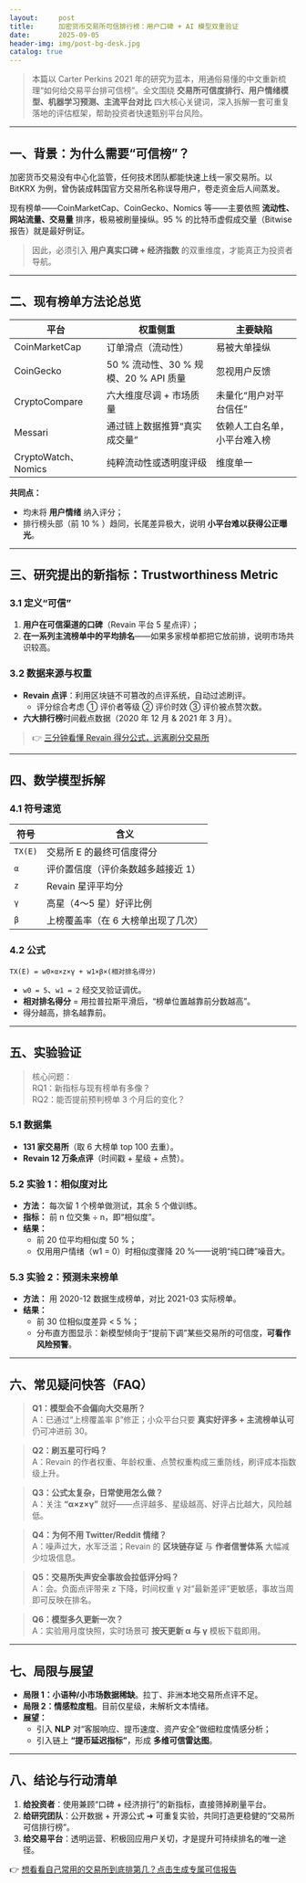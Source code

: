 ```yaml
---
layout:     post
title:      加密货币交易所可信排行榜：用户口碑 + AI 模型双重验证
date:       2025-09-05
header-img: img/post-bg-desk.jpg
catalog: true
---
```


> 本篇以 Carter Perkins 2021 年的研究为蓝本，用通俗易懂的中文重新梳理“如何给交易平台排可信榜”。全文围绕 **交易所可信度排行、用户情绪模型、机器学习预测、主流平台对比** 四大核心关键词，深入拆解一套可重复落地的评估框架，帮助投资者快速甄别平台风险。

---

## 一、背景：为什么需要“可信榜”？

加密货币交易没有中心化监管，任何技术团队都能快速上线一家交易所。以 BitKRX 为例，曾伪装成韩国官方交易所名称误导用户，卷走资金后人间蒸发。  

现有榜单——CoinMarketCap、CoinGecko、Nomics 等——主要依照 **流动性、网站流量、交易量** 排序，极易被刷量操纵。95 % 的比特币虚假成交量（Bitwise 报告）就是最好例证。  

> 因此，必须引入 **用户真实口碑 + 经济指数** 的双重维度，才能真正为投资者导航。

---

## 二、现有榜单方法论总览

| 平台 | 权重侧重 | 主要缺陷 |
|---|---|---|
| CoinMarketCap | 订单滑点（流动性） | 易被大单操纵 |
| CoinGecko | 50 % 流动性、30 % 规模、20 % API 质量 | 忽视用户反馈 |
| CryptoCompare | 六大维度尽调 + 市场质量 | 未量化“用户对平台信任” |
| Messari | 通过链上数据推算“真实成交量” | 依赖人工白名单，小平台难入榜 |
| CryptoWatch、Nomics | 纯粹流动性或透明度评级 | 维度单一 |

**共同点：**  
- 均未将 **用户情绪** 纳入评分；  
- 排行榜头部（前 10 % ）趋同，长尾差异极大，说明 **小平台难以获得公正曝光**。

---

## 三、研究提出的新指标：Trustworthiness Metric

### 3.1 定义“可信”

1. **用户在可信渠道的口碑**（Revain 平台 5 星点评）；  
2. **在一系列主流榜单中的平均排名**——如果多家榜单都把它放前排，说明市场共识较高。

### 3.2 数据来源与权重

- **Revain 点评**：利用区块链不可篡改的点评系统，自动过滤刷评。  
  - 评分综合考虑 ① 评价者等级 ② 评价时效 ③ 评价被点赞次数。  
- **六大排行榜**时间截点数据（2020 年 12 月 & 2021 年 3 月）。

> 👉 [三分钟看懂 Revain 得分公式，远离刷分交易所](https://okxdog.com/)

---

## 四、数学模型拆解

### 4.1 符号速览

| 符号 | 含义 |
|---|---|
| `TX(E)` | 交易所 E 的最终可信度得分 |
| `α` | 评价置信度（评价条数越多越接近 1）|
| `z` | Revain 星评平均分 |
| `γ` | 高星（4～5 星）好评比例 |
| `β` | 上榜覆盖率（在 6 大榜单出现了几次）|

### 4.2 公式

```
TX(E) = w0×α×z×γ + w1×β×(相对排名得分)
```

- `w0 = 5`、`w1 = 2` 经交叉验证调优。  
- **相对排名得分** = 用拉普拉斯平滑后，“榜单位置越靠前分数越高”。  
- 得分越高，排名越靠前。

---

## 五、实验验证

> 核心问题：  
> RQ1：新指标与现有榜单有多像？  
> RQ2：能否提前预判榜单 3 个月后的变化？

### 5.1 数据集

- **131 家交易所**（取 6 大榜单 top 100 去重）。  
- **Revain 12 万条点评**（时间戳 + 星级 + 点赞）。 

### 5.2 实验 1：相似度对比

- **方法：** 每次留 1 个榜单做测试，其余 5 个做训练。  
- **指标：** 前 n 位交集 ÷ n，即“相似度”。  
- **结果：**  
  - 前 20 位平均相似度 50 %；  
  - 仅用用户情绪（w1 = 0）时相似度骤降 20 %——说明“纯口碑”噪音大。

### 5.3 实验 2：预测未来榜单

- **方法：** 用 2020-12 数据生成榜单，对比 2021-03 实际榜单。  
- **结果：**  
  - 前 30 位相似度差异 < 5 %；  
  - 分布直方图显示：新模型倾向于“提前下调”某些交易所的可信度，**可看作风险预警**。

---

## 六、常见疑问快答（FAQ）

> **Q1：模型会不会偏向大交易所？**  
> A：已通过“上榜覆盖率 β”修正；小众平台只要 **真实好评多 + 主流榜单认可** 仍可冲进前 30。

> **Q2：刷五星可行吗？**  
> A：Revain 的作者权重、年龄权重、点赞权重构成三重防线，刷评成本指数级上升。

> **Q3：公式太复杂，日常使用怎么做？**  
> A：关注 **“α×z×γ”** 就好——点评越多、星级越高、好评占比越大，风险越低。

> **Q4：为何不用 Twitter/Reddit 情绪？**  
> A：噪声过大，水军泛滥；Revain 的 **区块链存证** 与 **作者信誉体系** 大幅减少垃圾信息。

> **Q5：交易所失声安全事故会拉低评分吗？**  
> A：会。负面点评带来 z 下降，时间权重 γ 对“最新差评”更敏感，事故当周即可反映在排名。

> **Q6：模型多久更新一次？**  
> A：实验用月度快照，实时场景可 **按天更新 α 与 γ** 模板下载即用。

---

## 七、局限与展望

- **局限 1：小语种/小市场数据稀缺**。拉丁、非洲本地交易所点评不足。  
- **局限 2：情感粒度粗**。目前仅星级，未解析文本情绪。  
- **展望：**  
  - 引入 **NLP** 对“客服响应、提币速度、资产安全”做细粒度情感分析；  
  - 引入链上 **“提币延迟指标”**，形成 **多维可信雷达图**。

---

## 八、结论与行动清单

1. **给投资者**：使用兼顾“口碑 + 经济排行”的新指标，直接筛掉刷量平台。  
2. **给研究团队**：公开数据 + 开源公式 ➜ 可重复实验，共同打造更稳健的“交易所可信排行榜”。  
3. **给交易平台**：透明运营、积极回应用户关切，才是提升可持续排名的唯一途径。

👉 [想看看自己常用的交易所到底排第几？点击生成专属可信报告](https://okxdog.com/)
